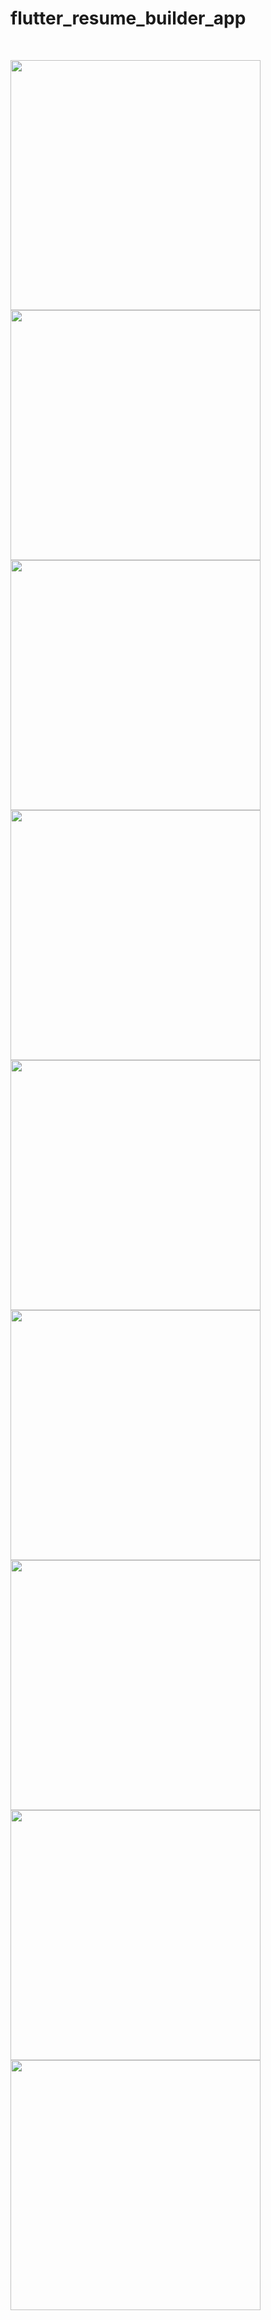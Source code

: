 # flutter_resume_builder_app

<br>

<img src = "https://user-images.githubusercontent.com/130833918/232688331-cc442a6e-9e73-4a57-89a4-692ae991b88c.png" height = "400"></img>
<img src = "https://user-images.githubusercontent.com/130833918/232689576-b226722e-94cb-4f59-bcda-576b6806177d.png" height = "400"></img>
<img src = "https://user-images.githubusercontent.com/130833918/233046766-69561c12-d106-4506-8dd1-ed303e98e2cd.png" height = "400"></img>
<img src = "https://user-images.githubusercontent.com/130833918/233047102-127e738b-05cd-4e5e-8221-cad5c06b48a4.png" height = "400"></img>
<img src = "https://user-images.githubusercontent.com/130833918/233047441-05a8a00b-7480-4056-a904-cc7ac8f4a1f4.png" height = "400"></img>
<img src = "https://user-images.githubusercontent.com/130833918/233047669-ed27ae97-5d61-4b0a-b68d-a5228bd05049.png" height = "400"></img>
<img src = "https://user-images.githubusercontent.com/130833918/233047718-477a4607-d056-419f-939c-89c7dadc7bd3.png" height = "400"></img>
<img src = "https://user-images.githubusercontent.com/130833918/233654799-71d1688d-5d9a-4f85-8047-064c41649f2c.png" height = "400"></img>
<img src = "https://user-images.githubusercontent.com/130833918/233772369-ed9faa5f-51db-48cd-96c1-0d92e1d99d45.png" height = "400"></img>
